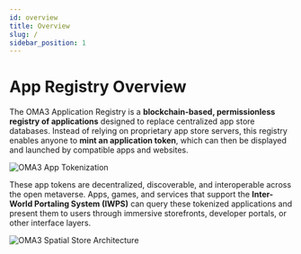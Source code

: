 ```yaml
---
id: overview
title: Overview
slug: /
sidebar_position: 1
---
```


# App Registry Overview

The OMA3 Application Registry is a **blockchain-based, permissionless registry of applications** designed to replace centralized app store databases. Instead of relying on proprietary app store servers, this registry enables anyone to **mint an application token**, which can then be displayed and launched by compatible apps and websites.

![OMA3 App Tokenization](/img/diagrams/oma3-app-tokenization.png)

These app tokens are decentralized, discoverable, and interoperable across the open metaverse. Apps, games, and services that support the **Inter-World Portaling System (IWPS)** can query these tokenized applications and present them to users through immersive storefronts, developer portals, or other interface layers.

![OMA3 Spatial Store Architecture](/img/diagrams/oma3-spatial-store-architecture.png)
